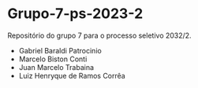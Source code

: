 # Grupo-7-ps-2023-2
Repositório do grupo 7 para o processo seletivo 2032/2.

- Gabriel Baraldi Patrocinio
- Marcelo Biston Conti
- Juan Marcelo Trabaina
- Luiz Henryque de Ramos Corrêa